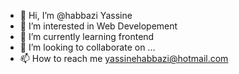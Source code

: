 - 👋 Hi, I’m @habbazi Yassine
- 👀 I’m interested in Web Developement
- 🌱 I’m currently learning frontend 
- 💞️ I’m looking to collaborate on ...
- 📫 How to reach me yassinehabbazi@hotmail.com

<!---
habbazi/habbazi is a ✨ special ✨ repository because its `README.md` (this file) appears on your GitHub profile.
You can click the Preview link to take a look at your changes.
--->
